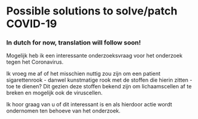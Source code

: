 # Possible solutions to solve/patch COVID-19

### In dutch for now, translation will follow soon!

Mogelijk heb ik een interessante onderzoeksvraag voor het onderzoek tegen het Coronavirus. 

Ik vroeg me af of het misschien nuttig zou zijn om een patient sigarettenrook - danwel kunstmatige rook met de stoffen die hierin zitten - toe te dienen? Dit gezien deze stoffen bekend zijn om lichaamscellen af te breken en mogelijk ook de viruscellen.

Ik hoor graag van u of dit interessant is en als hierdoor actie wordt ondernomen ten behoeve van het onderzoek.
